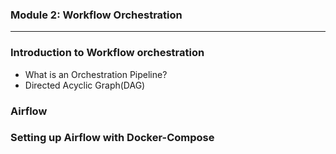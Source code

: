 ### Module 2: Workflow Orchestration   

______
 
### Introduction to Workflow orchestration
- What is an Orchestration Pipeline? 
- Directed Acyclic Graph(DAG)   
### Airflow  
### Setting up Airflow with Docker-Compose
